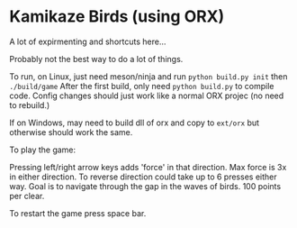 # Kamikaze Birds (using ORX)

A lot of expirmenting and shortcuts here...

Probably not the best way to do a lot of things.

To run, on Linux, just need meson/ninja and run `python build.py init` then `./build/game` After the first build, only need `python build.py` to compile code. Config changes should just work like a normal ORX projec (no need to rebuild.)

If on Windows, may need to build dll of orx and copy to `ext/orx` but otherwise should work the same.

To play the game:

Pressing left/right arrow keys adds 'force' in that direction. Max force is 3x in either direction. To reverse direction could take up to 6 presses either way. Goal is to navigate through the gap in the waves of birds. 100 points per clear.

To restart the game press space bar.
